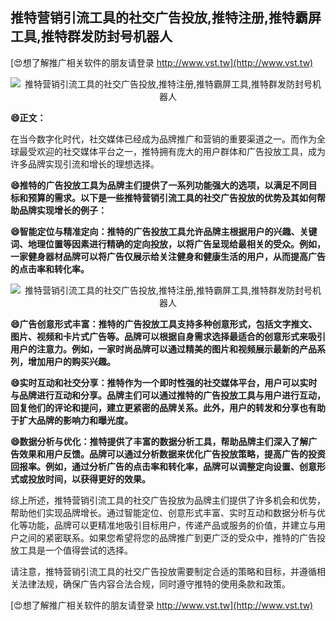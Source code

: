 ## **推特营销引流工具的社交广告投放,推特注册,推特霸屏工具,推特群发防封号机器人**

[😍想了解推广相关软件的朋友请登录 http://www.vst.tw](http://www.vst.tw)

 <center><img src="https://vst.tw/MP4/tuiguang/png/3.png" alt="推特营销引流工具的社交广告投放,推特注册,推特霸屏工具,推特群发防封号机器人"></center>

**😄正文：**

在当今数字化时代，社交媒体已经成为品牌推广和营销的重要渠道之一。而作为全球最受欢迎的社交媒体平台之一，推特拥有庞大的用户群体和广告投放工具，成为许多品牌实现引流和增长的理想选择。

**😄推特的广告投放工具为品牌主们提供了一系列功能强大的选项，以满足不同目标和预算的需求。以下是一些推特营销引流工具的社交广告投放的优势及其如何帮助品牌实现增长的例子：**

**😄智能定位与精准定向：推特的广告投放工具允许品牌主根据用户的兴趣、关键词、地理位置等因素进行精确的定向投放，以将广告呈现给最相关的受众。例如，一家健身器材品牌可以将广告仅展示给关注健身和健康生活的用户，从而提高广告的点击率和转化率。**

 <center><img src="https://vst.tw/MP4/tuiguang/png/6.png" alt="推特营销引流工具的社交广告投放,推特注册,推特霸屏工具,推特群发防封号机器人"></center>

**😄广告创意形式丰富：推特的广告投放工具支持多种创意形式，包括文字推文、图片、视频和卡片式广告等。品牌可以根据自身需求选择最适合的创意形式来吸引用户的注意力。例如，一家时尚品牌可以通过精美的图片和视频展示最新的产品系列，增加用户的购买兴趣。**

**😄实时互动和社交分享：推特作为一个即时性强的社交媒体平台，用户可以实时与品牌进行互动和分享。品牌主们可以通过推特的广告投放工具与用户进行互动，回复他们的评论和提问，建立更紧密的品牌关系。此外，用户的转发和分享也有助于扩大品牌的影响力和曝光度。**

**😄数据分析与优化：推特提供了丰富的数据分析工具，帮助品牌主们深入了解广告效果和用户反馈。品牌可以通过分析数据来优化广告投放策略，提高广告的投资回报率。例如，通过分析广告的点击率和转化率，品牌可以调整定向设置、创意形式或投放时间，以获得更好的效果。**

综上所述，推特营销引流工具的社交广告投放为品牌主们提供了许多机会和优势，帮助他们实现品牌增长。通过智能定位、创意形式丰富、实时互动和数据分析与优化等功能，品牌可以更精准地吸引目标用户，传递产品或服务的价值，并建立与用户之间的紧密联系。如果您希望将您的品牌推广到更广泛的受众中，推特的广告投放工具是一个值得尝试的选择。

请注意，推特营销引流工具的社交广告投放需要制定合适的策略和目标，并遵循相关法律法规，确保广告内容合法合规，同时遵守推特的使用条款和政策。

[😍想了解推广相关软件的朋友请登录 http://www.vst.tw](http://www.vst.tw)




